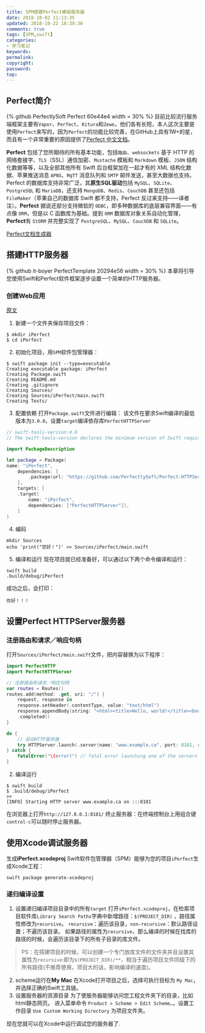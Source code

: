 ```yaml
---
title: SPM搭建Perfect模版服务器
date: 2018-10-02 11:13:35
updated: 2018-10-22 18:39:30
comments: true
tags: [SPM,swift]
categories:
- 学习笔记
keywords: 
permalink: 
copyright: 
password: 
top:   
---
```

## Perfect简介
{% github PerfectlySoft Perfect 60e44e4 width = 30% %}
目前比较流行服务端框架主要有`Vapor`、`Perfect`、`Kitura`和`Zewo`，他们各有长短，本人这次主要是使用`Perfect`来写的，因为`Perfect`的功能比较完善，在GitHub上具有1W+的星，而且有一个非常重要的原因提供了[Perfect 中文文档](https://github.com/PerfectlySoft/PerfectDocs/blob/master/README.zh_CN.md)。

**Perfect** 包括了您所期待的所有基本功能，包括`路由`、`websockets` 基于 HTTP 的网络套接字、`TLS`（SSL）通信加密、`Mustache` 模板和 `Markdown` 模板、`JSON` 结构化数据等等，以及全部其他所有 Swift 后台框架加在一起才有的 XML 结构化数据、苹果推送消息 `APNS`、`MqTT` 消息队列和 `SMTP` 邮件发送，甚至大数据也支持。Perfect 的数据库支持非常广泛，其**原生SQL驱动**包括 `MySQL`、`SQLite`、`PostgreSQL` 和 `MariaDB`，还支持 `MongoDB`、`Redis`、`CouchDB` 甚至还包括 `FileMaker`（苹果自己的数据库 Swift 都不支持，Perfect 反过来支持——译者注）。**Perfect** 据说还部分支持微软的 `ODBC`，即多种数据库的底层兼容界面——有点像 `ORM`，但是以 C 函数库为基础。提到 `ORM` 数据库对象关系自动化管理，**Perfect**有 `StORM` 并完整实现了 `PostgreSQL`、`MySQL`、`CouchDB` 和 `SQLite`。

[Perfect文档生成器](https://github.com/PerfectlySoft/PerfectDocGenerator)
## 搭建HTTP服务器
{% github it-boyer PerfectTemplate 20294e56 width = 30% %}
本章将引导您使用Swift和Perfect软件框架逐步设置一个简单的HTTP服务器。

### 创建Web应用
[原文](https://github.com/PerfectlySoft/PerfectDocs/blob/master/guide/gettingStartedFromScratch.md)
1. 新建一个文件夹保存项目文件：
```
$ mkdir iPerfect
$ cd iPerfect
```
2. 初始化项目，用`SPM`软件包管理器：
```
$ swift package init --type=executable
Creating executable package: iPerfect
Creating Package.swift
Creating README.md
Creating .gitignore
Creating Sources/
Creating Sources/iPerfect/main.swift
Creating Tests/
```
3. 配置依赖
打开`Package.swift`文件进行编辑：
该文件在要求Swift编译的最低版本为`3.0.0`，设置`target`编译依存库`PerfectHTTPServer`
``` swift
// swift-tools-version:4.0
// The swift-tools-version declares the minimum version of Swift required to build this package.

import PackageDescription

let package = Package(
name: "iPerfect",
    dependencies: [
        .package(url: "https://github.com/PerfectlySoft/Perfect-HTTPServer.git", from: "3.0.0")
    ],
    targets: [
    .target(
        name: "iPerfect",
        dependencies: ["PerfectHTTPServer"]),
    ]
)
```
4. 编码
```
mkdir Sources
echo 'print("您好！")' >> Sources/iPerfect/main.swift
```
5. 编译和运行
现在项目就已经准备好，可以通过以下两个命令编译和运行：
```
swift build
.build/debug/iPerfect
```
成功之后，会打印：
```
你好！！！
```

## 设置**Perfect HTTPServer**服务器
### 注册路由和请求／响应句柄
打开`Sources/iPerfect/main.swift`文件，把内容替换为以下程序：
``` swift
import PerfectHTTP
import PerfectHTTPServer

// 注册路由和请求／响应句柄
var routes = Routes()
routes.add(method: .get, uri: "/") {
    request, response in
    response.setHeader(.contentType, value: "text/html")
    response.appendBody(string: "<html><title>Hello, world!</title><body>Hello, world!</body></html>")
    .completed()
}

do {
    // 启动HTTP服务器
    try HTTPServer.launch(.server(name: "www.example.ca", port: 8181, routes: routes))
} catch {
    fatalError("\(error)") // fatal error launching one of the servers
}
```
2. 编译运行
```
$ swift build
$ .build/debug/iPerfect
>>
[INFO] Starting HTTP server www.example.ca on :::8181

```
在浏览器上打开`http://127.0.0.1:8181/`
终止服务器：在终端控制台上用组合键`control-c`可以随时停止服务器。
## 使用Xcode调试服务器
生成**iPerfect.xcodeproj**
Swift软件包管理器（SPM）能够为您的项目`iPerfect`生成Xcode工程：
```
swift package generate-xcodeproj
```
### 递归编译设置
1. 设置递归编译项目目录中的所有`target`
打开`iPerfect.xcodeproj`，在检索项目软件库`Library Search Paths`字典中新增路径：`$(PROJECT_DIR)` ，路径属性修改为`recursive`。
`recursive`：遍历该目录，`non-recursive`：默认路径设置；不遍历该目录。
如果路径的属性为`recursive`，那么编译的时候在找库的路径的时候，会遍历该目录下的所有子目录的库文件。
>PS：在搭建项目的时候，可以创建一个专门放库文件的文件夹并且设置其属性为`recursive`:即为`$(PROJECT_DIR)/**`，相当于遍历项目文件同级下的所有路径(不推荐使用，项目大的话，影响编译的速度)。
2. scheme运行在**My Mac**
在Xcode打开项目之后，选择可执行目标为 `My Mac`，并选择正确的Swift工具链。
3. 设置服务器的资源目录
为了使服务器能够访问您工程文件夹下的目录，比如html静态网页。
进入菜单命令 `Product > Scheme > Edit Scheme…`，设置工作目录 `Use Custom Working Directory` 为项目文件夹。 

现在您就可以在Xcode中运行调试您的服务器了.
